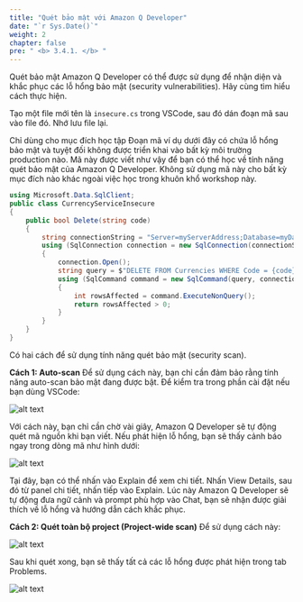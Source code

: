 ```yaml
---
title: "Quét bảo mật với Amazon Q Developer"
date: "`r Sys.Date()`"
weight: 2
chapter: false
pre: " <b> 3.4.1. </b> "
---
```


Quét bảo mật
Amazon Q Developer có thể được sử dụng để nhận diện và khắc phục các lỗ hổng bảo mật (security vulnerabilities). Hãy cùng tìm hiểu cách thực hiện.

Tạo một file mới tên là `insecure.cs` trong VSCode, sau đó dán đoạn mã sau vào file đó. Nhớ lưu file lại.

Chỉ dùng cho mục đích học tập
Đoạn mã ví dụ dưới đây có chứa lỗ hổng bảo mật và tuyệt đối không được triển khai vào bất kỳ môi trường production nào. Mã này được viết như vậy để bạn có thể học về tính năng quét bảo mật của Amazon Q Developer. Không sử dụng mã này cho bất kỳ mục đích nào khác ngoài việc học trong khuôn khổ workshop này.

```csharp
using Microsoft.Data.SqlClient;
public class CurrencyServiceInsecure
{
    public bool Delete(string code)
    {
        string connectionString = "Server=myServerAddress;Database=myDataBase;User Id=myUsername;Password=myPassword;";
        using (SqlConnection connection = new SqlConnection(connectionString))
        {
            connection.Open();
            string query = $"DELETE FROM Currencies WHERE Code = {code}";
            using (SqlCommand command = new SqlCommand(query, connection))
            {
                int rowsAffected = command.ExecuteNonQuery();
                return rowsAffected > 0;
            }
        }
    }
}
```

Có hai cách để sử dụng tính năng quét bảo mật (security scan).

**Cách 1: Auto-scan**
Để sử dụng cách này, bạn chỉ cần đảm bảo rằng tính năng auto-scan bảo mật đang được bật. Để kiểm tra trong phần cài đặt nếu bạn dùng VSCode:

![alt text](/images/3-sdlc/3.4-review/3.4.1-security-scan/image.png?width=40pc)

Với cách này, bạn chỉ cần chờ vài giây, Amazon Q Developer sẽ tự động quét mã nguồn khi bạn viết. Nếu phát hiện lỗ hổng, bạn sẽ thấy cảnh báo ngay trong dòng mã như hình dưới:

![alt text](/images/3-sdlc/3.4-review/3.4.1-security-scan/image-1.png?width=90pc)

Tại đây, bạn có thể nhấn vào Explain để xem chi tiết. Nhấn View Details, sau đó từ panel chi tiết, nhấn tiếp vào Explain. Lúc này Amazon Q Developer sẽ tự động đưa ngữ cảnh và prompt phù hợp vào Chat, bạn sẽ nhận được giải thích về lỗ hổng và hướng dẫn cách khắc phục.

**Cách 2: Quét toàn bộ project (Project-wide scan)**
Để sử dụng cách này:

![alt text](/images/3-sdlc/3.4-review/3.4.1-security-scan/image-2.png?width=90pc)

Sau khi quét xong, bạn sẽ thấy tất cả các lỗ hổng được phát hiện trong tab Problems.

![alt text](/images/3-sdlc/3.4-review/3.4.1-security-scan/image-3.png?width=40pc)
